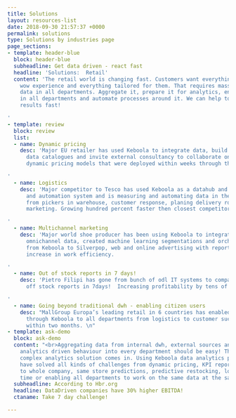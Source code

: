 ```yaml
---
title: Solutions
layout: resources-list
date: 2018-09-30 21:57:37 +0000
permalink: solutions
type: Solutions by industries page
page_sections:
- template: header-blue
  block: header-blue
  subheadline: Get data driven - react fast
  headline: 'Solutions:  Retail'
  content: 'The retail world is changing fast. Customers want everything now, have
    wow experience and everything tailored for them. That requires massive work with
    data in all departments. Aggregate it, prepare it for analytics, enable analytics
    in all departments and automate processes around it. We can help to get you to
    results fast!

'
- template: review
  block: review
  list:
  - name: Dynamic pricing
    desc: 'Major EU retailer has used Keboola to integrate data, build metrics and
      data catalogues and invite external consultancy to collaborate on creation of
      dynamic pricing models that were deployed within weeks through the same infrastructure.

'
  - name: Logistics
    desc: 'Major competitor to Tesco has used Keboola as a datahub and data analytics
      and automation system and is measuring and automating data in the whole chain
      from pickers in warehouse, customer response, planing delivery routes to multichannel
      marketing. Growing hundred percent faster then closest competitors.

'
  - name: Multichannel marketing
    desc: 'Major world shoe producer has been using Keboola to integrate all of the
      omnichannel data, created machine learning segmentations and orchestrates campaigns
      from Keboola to Silverpop, web and online advertising with reported over 20%
      increase in work efficiency.

'
  - name: Out of stock reports in 7 days!
    desc: 'Pietro Filipi has gone from bunch of odl IT systems to company wide out
      off stock reports in 7days!  Increasing profitability by tens of percent!

'
  - name: Going beyond traditional dwh - enabling citizen users
    desc: "MallGroup Europa’s leading retail in 6 countries has enabled analytics
      through Keboola to all departments from logistics to customer success and marketing
      within two months. \n"
- template: ask-demo
  block: ask-demo
  content: "<br>Aggregating data from internal dwh, external sources and bringing
    analytics driven behaviour into every department should be easy! That’s when our
    complex analytics solution comes in. Using Keboola data analytics platform companies
    have solved all kinds of challenges from dynamic pricing, KPI reportings available
    to whole company, same store predictions, predictive restocking, logistic in real
    time or enabling all departments to work on the same data at the same time."
  subheadline: According to Hbr.org
  headline: DataDriven companies have 30% higher EBITDA!
  ctaname: Take 7 day challenge!

---
```

